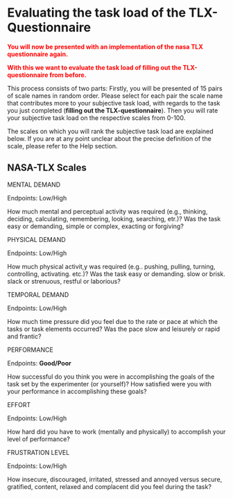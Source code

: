 # Evaluating the task load of the TLX-Questionnaire

<b style="color: red">

You will now be presented with an implementation of the nasa TLX questionnaire **again**.

 With this we want to evaluate the task load of **filling out the TLX-questionnaire** from before.</b>


This process consists of two parts:
Firstly, you will be presented of 15 pairs of scale names in random order. Please select for each pair the scale name that contributes more to your subjective task load, with regards to the task you just completed (**filling out the TLX-questionnaire**).
Then you will rate your subjective task load on the respective scales from 0-100.

The scales on which you will rank the subjective task load are explained below.
If you are at any point unclear about the precise definition of the scale, please refer to the Help section.

## NASA-TLX Scales

MENTAL DEMAND

Endpoints: Low/High

How much mental and perceptual activity was required (e.g., thinking, deciding, calculating, remembering, looking, searching, etr.)? Was the task easy or demanding, simple or complex, exacting or forgiving?

PHYSICAL DEMAND


Endpoints: Low/High

How much physical activit,y was required (e.g.. pushing, pulling, turning, controlling, activating. etc.)? Was the task easy or demanding. slow or brisk. slack or strenuous, restful or laborious?

TEMPORAL DEMAND

Endpoints: Low/High

How much time pressure did you feel due to the rate or pace at which the tasks or task elements occurred? Was the pace slow and leisurely or rapid and frantic?

PERFORMANCE

Endpoints: **Good/Poor**

How successful do you think you were in accomplishing the goals of the task set by the experimenter (or yourself)? How satisfied were you with your performance in accomplishing these goals?

EFFORT

Endpoints: Low/High

How hard did you have to work (mentally and physically) to accomplish your level of performance?

FRUSTRATION LEVEL

Endpoints: Low/High

How insecure, discouraged, irritated, stressed and annoyed versus secure, gratified, content, relaxed and complacent did you feel during the task?


